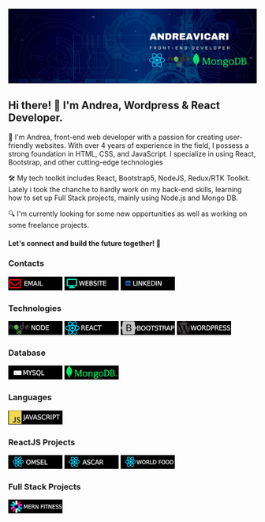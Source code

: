 ![Banner Image](https://github.com/Andrea-vicari/Andrea-vicari/blob/main/GitHub_Banner.jpg)


## Hi there! 👋 I'm Andrea, Wordpress & React Developer.

🚀 I'm Andrea, front-end web developer with a passion for creating user-friendly websites. With over 4 years of experience in the field, I possess a strong foundation in HTML, CSS, and JavaScript. I specialize in using React, Bootstrap, and other cutting-edge technologies

🛠️ My tech toolkit includes React, Bootstrap5, NodeJS, Redux/RTK Toolkit. Lately i took the chanche to hardly work on my back-end skills, learning how to set up Full Stack projects, mainly using Node.js and Mongo DB.

🔍 I'm currently looking for some new opportunities as well as working on some freelance projects.

#### Let's connect and build the future together! 🌟

### Contacts
[![](https://github.com/Andrea-vicari/Andrea-vicari/blob/main/mail_150.png)](mailto:andrea.vicari77@gmail.com)
[![](https://github.com/Andrea-vicari/Andrea-vicari/blob/main/website_150.png)](https://cv-react-vite-phi.vercel.app/)
[![](https://github.com/Andrea-vicari/Andrea-vicari/blob/main/linkedin_150.png)](https://www.linkedin.com/in/andreavicaridev/)

### Technologies
![Node.js](https://github.com/Andrea-vicari/Andrea-vicari/blob/main/node_150.png)
![React](https://github.com/Andrea-vicari/Andrea-vicari/blob/main/react_150.png)
![Bootstrap5](https://github.com/Andrea-vicari/Andrea-vicari/blob/main/bootstrap_150.png)
![WordPress](https://github.com/Andrea-vicari/Andrea-vicari/blob/main/wordpress_150.png)

### Database
![MySql](https://github.com/Andrea-vicari/Andrea-vicari/blob/main/mysql_150.png)
![MongoDB](https://github.com/Andrea-vicari/Andrea-vicari/blob/main/mongoDB_150.png)

### Languages
![JavaScript](https://github.com/Andrea-vicari/Andrea-vicari/blob/main/js_150.png)

### ReactJS Projects
[![](https://github.com/Andrea-vicari/Andrea-vicari/blob/main/omsel_150.png)](https://omsel-portfolio.vercel.app/)
[![](https://github.com/Andrea-vicari/Andrea-vicari/blob/main/ascar_150.png)](https://ascar.onrender.com/)
[![](https://github.com/Andrea-vicari/Andrea-vicari/blob/main/wordlfood_150.png)](https://food-rout.vercel.app/)

### Full Stack Projects
[![](https://github.com/Andrea-vicari/Andrea-vicari/blob/main/mern-fitness_150.png)](https://github.com/Andrea-vicari/pulsefit)


